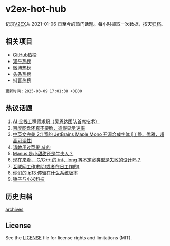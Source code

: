 # v2ex-hot-hub

 记录[V2EX](https://www.v2ex.com/)从 2021-01-06 日至今的热门话题。每小时抓取一次数据，按天[归档](archives)。
 
 ## 相关项目

- [GitHub热榜](https://github.com/it985/github-hot-hub)
- [知乎热榜](https://github.com/it985/zhihu-hot-hub)
- [微博热榜](https://github.com/it985/weibo-hot-hub)
- [头条热榜](https://github.com/it985/toutiao-hot-hub)
- [抖音热榜](https://github.com/it985/douyin-hot-hub)


 `更新时间：2025-03-09 17:01:38 +0800`

## 热议话题

1. [AI 全栈工程师求职（吴恩达团队首席技术）](https://www.v2ex.com/t/1116989)
1. [百度网盘还真不要脸，造假显示速率](https://www.v2ex.com/t/1116922)
1. [中英文完美 2:1 宽的 JetBrains Maple Mono 开源合成字体 [工整，优雅，超高可读性]](https://www.v2ex.com/t/1116924)
1. [请教用过苹果 ai 的](https://www.v2ex.com/t/1116976)
1. [Manus 是小甜甜还是牛夫人？](https://www.v2ex.com/t/1116988)
1. [现在来看， C/C++ 的 int、long 等不定宽类型是失败的设计吗？](https://www.v2ex.com/t/1116958)
1. [互联网工作求助(或者在日工作的)](https://www.v2ex.com/t/1116967)
1. [你们的 ip13 停留在什么系统版本](https://www.v2ex.com/t/1117002)
1. [锤子与小米科技](https://www.v2ex.com/t/1117016)

## 历史归档

[archives](archives)

## License

See the [LICENSE](LICENSE) file for license rights and limitations (MIT).
